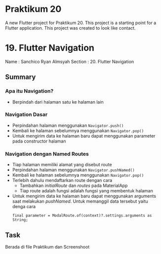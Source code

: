 # Praktikum 20

A new Flutter project for Praktikum 20. This project is a starting point for a Flutter application. This project was created to look like contact.

# 19. Flutter Navigation

Name    : Sanchico Ryan Almsyah
Section : 20. Flutter Navigation

## Summary
### Apa itu Navigation?
- Berpindah dari halaman satu ke halaman lain

### Navigation Dasar
- Perpindahan halaman menggunakan `Navigator.push()`
- Kembali ke halaman sebelumnya menggunakan `Navigator.pop()`
- Untuk mengirim data ke halaman baru dapat menggunakan parameter pada constructor halaman

### Navigation dengan Named Routes
- Tiap halaman memiliki alamat yang disebut route
- Perpindahan halaman menggunakan `Navigator.pushNamed()`
- Kembali ke halaman sebelumnya menggunakan `Navigator.pop()`
- Terlebih dahulu mendaftarkan route dengan cara
    - Tambahkan *initialRoute* dan *routes* pada MaterialApp
    - Tiap route adalah fungsi adalah fungsi yang membentuk halaman
- Untuk mengirim data ke halaman baru dapat menggunakan arguments saat melakukan *pushNamed*. Untuk memanggil data tersebut yaitu denga cara
    ```
    final parameter = ModalRoute.of(context)?.settings.arguments as String;
    ```    

## Task
Berada di file Praktikum dan Screenshoot


